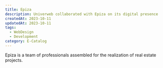 ```yaml
---
title: Epiza
description: Univerweb collaborated with Epiza on its digital presence.
createdAt: 2023-10-11
updatedAt: 2023-10-11
tags:
  - WebDesign
  - Development
category: E-Catalog
---
```


Epiza is a team of professionals assembled for the realization of real estate projects.

